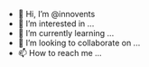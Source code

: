 - 👋 Hi, I’m @innovents
- 👀 I’m interested in ...
- 🌱 I’m currently learning ...
- 💞️ I’m looking to collaborate on ...
- 📫 How to reach me ...

<!---
innovents/innovents is a ✨ special ✨ repository because its `README.md` (this file) appears on your GitHub profile.
You can click the Preview link to take a look at your changes.
--->
